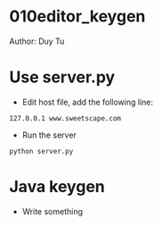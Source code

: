 # 010editor_keygen

Author: Duy Tu

# Use server.py
- Edit host file, add the following line:

```
127.0.0.1 www.sweetscape.com
```

- Run the server

```shell
python server.py
```

# Java keygen
- Write something